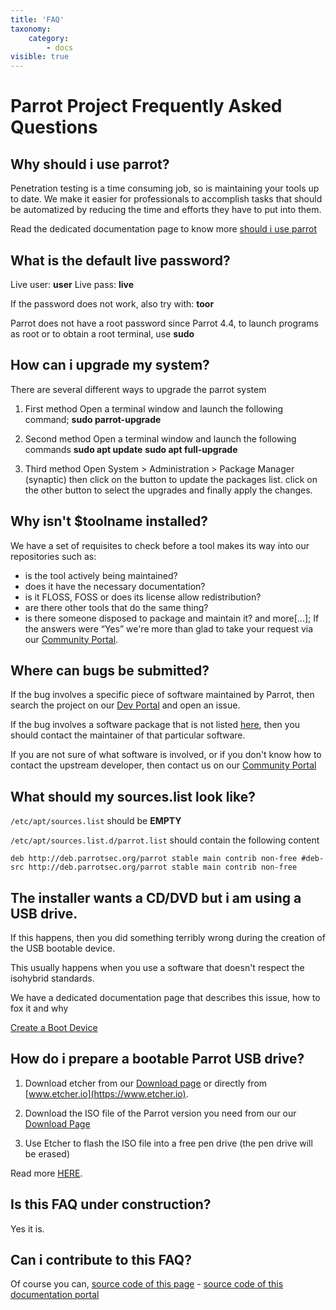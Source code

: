 ```yaml
---
title: 'FAQ'
taxonomy:
    category:
        - docs
visible: true
---
```


# Parrot Project Frequently Asked Questions

## Why should i use parrot?

Penetration testing is a time consuming job, so is maintaining your tools up to date.
We make it easier for professionals to accomplish tasks that should be automatized by reducing the time and efforts they have to put into them.

Read the dedicated documentation page to know more
[should i use parrot](https://www.parrotsec.org/docs/intro/should-i-use-parrot/)

## What is the default live password?

Live user: **user**
Live pass: **live**

If the password does not work, also try with: **toor**

Parrot does not have a root password since Parrot 4.4, to launch programs as root or to obtain a root terminal, use **sudo**

## How can i upgrade my system?

There are several different ways to upgrade the parrot system

1) First method
Open a terminal window and launch the following command;
**sudo parrot-upgrade**

2) Second method
Open a terminal window and launch the following commands
**sudo apt update**
**sudo apt full-upgrade**

3) Third method
Open System > Administration > Package Manager (synaptic)
then click on the button to update the packages list.
click on the other button to select the upgrades and finally apply the changes.

## Why isn't $toolname installed?

We have a set of requisites to check before a tool makes its way into our repositories such as:
- is the tool actively being maintained?
- does it have the necessary documentation?
- is it FLOSS, FOSS or does its license allow redistribution?
- are there other tools that do the same thing?
- is there someone disposed to package and maintain it?
and more[...];
If the answers were “Yes” we're more than glad to take your request via our [Community Portal](https://community.parrotsec.org/c/development).

## Where can bugs be submitted?

If the bug involves a specific piece of software maintained by Parrot, then search the project on our <html><a href="https://dev.parrotsec.org/parrot" target="_blank" class="btn btn-primary">Dev Portal</a></html> and open an issue.

If the bug involves a software package that is not listed <html><a href="https://dev.parrotsec.org/parrot" target="_blank" class="btn btn-primary">here</a></html>, then you should contact the maintainer of that particular software.

If you are not sure of what software is involved, or if you don't know how to contact the upstream developer, then contact us on our [Community Portal](https://community.parrotsec.org/)

## What should my sources.list look like?

`/etc/apt/sources.list` should be **EMPTY**

`/etc/apt/sources.list.d/parrot.list` should contain the following content

`deb http://deb.parrotsec.org/parrot stable main contrib non-free
#deb-src http://deb.parrotsec.org/parrot stable main contrib non-free
`


## The installer wants a CD/DVD but i am using a USB drive.

If this happens, then you did something terribly wrong during the creation of the USB bootable device.

This usually happens when you use a software that doesn't respect the isohybrid standards.

We have a dedicated documentation page that describes this issue, how to fox it and why

[Create a Boot Device](https://www.parrotsec.org/docs/getting-started/02.create-boot-device/)

## How do i prepare a bootable Parrot USB drive?

1) Download etcher from our [Download page](https://www.parrotsec.org/download.php) or directly from [www.etcher.io](https://www.etcher.io).

2) Download the ISO file of the Parrot version you need from our our [Download Page](https://www.parrotsec.org/download.php)

3) Use Etcher to flash the ISO file into a free pen drive (the pen drive will be erased)

Read more [HERE](https://www.parrotsec.org/docs/getting-started/02.create-boot-device/).


## Is this FAQ under construction?

Yes it is.

## Can i contribute to this FAQ?

Of course you can, [source code of this page](https://dev.parrotsec.org/parrot/documentation/blob/master/docs/faq.md) - [source code of this documentation portal](https://dev.parrotsec.org/parrot/documentation)